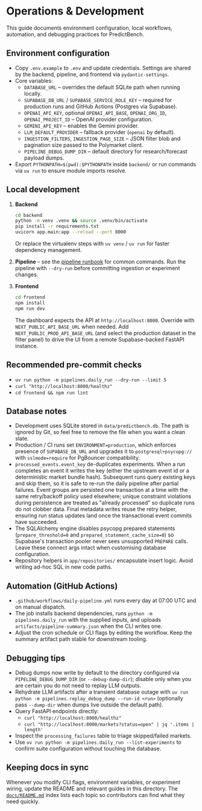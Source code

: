 # Operations & Development

This guide documents environment configuration, local workflows, automation,
and debugging practices for PredictBench.

## Environment configuration
- Copy `.env.example` to `.env` and update credentials. Settings are shared by
the backend, pipeline, and frontend via `pydantic-settings`.
- Core variables:
  - `DATABASE_URL` – overrides the default SQLite path when running locally.
  - `SUPABASE_DB_URL` / `SUPABASE_SERVICE_ROLE_KEY` – required for production
    runs and GitHub Actions (Postgres via Supabase).
  - `OPENAI_API_KEY`, optional `OPENAI_API_BASE`, `OPENAI_ORG_ID`,
    `OPENAI_PROJECT_ID` – OpenAI provider configuration.
  - `GEMINI_API_KEY` – enables the Gemini provider.
  - `LLM_DEFAULT_PROVIDER` – fallback provider (`openai` by default).
  - `INGESTION_FILTERS`, `INGESTION_PAGE_SIZE` – JSON filter blob and pagination
    size passed to the Polymarket client.
  - `PIPELINE_DEBUG_DUMP_DIR` – default directory for research/forecast payload
    dumps.
- Export `PYTHONPATH=$(pwd):$PYTHONPATH` inside `backend/` or run commands via
  `uv run` to ensure module imports resolve.

## Local development
1. **Backend**
   ```bash
   cd backend
   python -m venv .venv && source .venv/bin/activate
   pip install -r requirements.txt
   uvicorn app.main:app --reload --port 8000
   ```
   Or replace the virtualenv steps with `uv venv` / `uv run` for faster
   dependency management.

2. **Pipeline** – see the [pipeline runbook](pipeline-runbook.md) for common
   commands. Run the pipeline with `--dry-run` before committing ingestion or
   experiment changes.

3. **Frontend**
   ```bash
   cd frontend
   npm install
   npm run dev
   ```
   The dashboard expects the API at `http://localhost:8000`. Override with
   `NEXT_PUBLIC_API_BASE_URL` when needed. Add `NEXT_PUBLIC_PROD_API_BASE_URL`
   (and select the production dataset in the filter panel) to drive the UI from
   a remote Supabase-backed FastAPI instance.

## Recommended pre-commit checks
- `uv run python -m pipelines.daily_run --dry-run --limit 5`
- `curl "http://localhost:8000/healthz"`
- `cd frontend && npm run lint`

## Database notes
- Development uses SQLite stored in `data/predictbench.db`. The path is ignored
  by Git, so feel free to remove the file when you want a clean slate.
- Production / CI runs set `ENVIRONMENT=production`, which enforces presence of
  `SUPABASE_DB_URL` and upgrades it to `postgresql+psycopg://` with
  `sslmode=require` for PgBouncer compatibility.
- `processed_events.event_key` de-duplicates experiments. When a run completes
  an event it writes the key (either the upstream event id or a deterministic
  market bundle hash). Subsequent runs query existing keys and skip them, so it
  is safe to re-run the daily pipeline after partial failures. Event groups are
  persisted one transaction at a time with the same retry/backoff policy used
  elsewhere; unique constraint violations during persistence are treated as
  "already processed" so duplicate runs do not clobber data. Final metadata
  writes reuse the retry helper, ensuring run status updates land once the
  transactional event commits have succeeded.
- The SQLAlchemy engine disables psycopg prepared statements (`prepare_threshold=0`
  and `prepared_statement_cache_size=0`) so Supabase's transaction pooler never
  sees unsupported `PREPARE` calls. Leave these connect args intact when
  customising database configuration.
- Repository helpers in `app/repositories/` encapsulate insert logic. Avoid
  writing ad-hoc SQL in new code paths.

## Automation (GitHub Actions)
- `.github/workflows/daily-pipeline.yml` runs every day at 07:00 UTC and on
  manual dispatch.
- The job installs backend dependencies, runs `python -m pipelines.daily_run`
  with the supplied inputs, and uploads `artifacts/pipeline-summary.json` when
  the CLI writes one.
- Adjust the cron schedule or CLI flags by editing the workflow. Keep the
  summary artifact path stable for downstream tooling.

## Debugging tips
- Debug dumps now write by default to the directory configured via
  `PIPELINE_DEBUG_DUMP_DIR` (or `--debug-dump-dir`); disable only when you are
  certain you do not need to replay LLM outputs.
- Rehydrate LLM artifacts after a transient database outage with
  `uv run python -m pipelines.replay_debug_dump --run-id <run>` (optionally pass
  `--dump-dir` when dumps live outside the default path).
- Query FastAPI endpoints directly:
  - `curl "http://localhost:8000/healthz"`
  - `curl "http://localhost:8000/markets?status=open" | jq '.items | length'`
- Inspect the `processing_failures` table to triage skipped/failed markets.
- Use `uv run python -m pipelines.daily_run --list-experiments` to confirm suite
  configuration without touching the database.

## Keeping docs in sync
Whenever you modify CLI flags, environment variables, or experiment wiring,
update the README and relevant guides in this directory. The
[`docs/README.md`](README.md) index lists each topic so contributors can find
what they need quickly.
